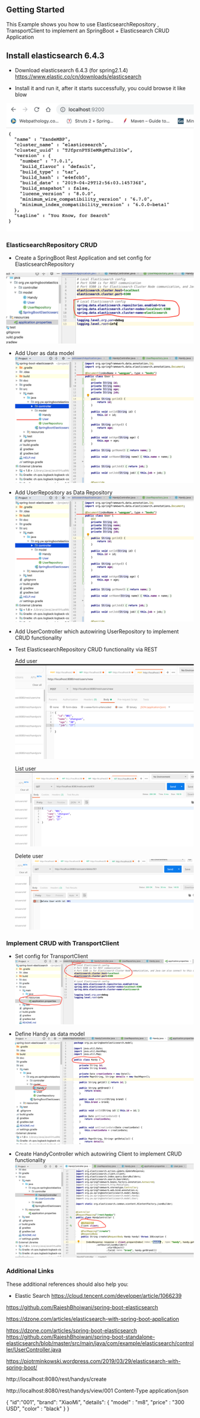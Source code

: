 ## Getting Started

This Example shows you how to use
ElasticsearchRepository , TransportClient to implement an SpringBoot + Elasticsearch CRUD Application


## Install elasticsearch 6.4.3 

- Download elasticsearch  6.4.3 (for spring2.1.4)
https://www.elastic.co/cn/downloads/elasticsearch

- Install it and run it, after it starts successfully, you could browse it like blow

![screenshot1](./doc/Screenshot1.png)

###  ElasticsearchRepository CRUD 
- Create a SpringBoot Rest Application and set config for ElasticsearchRepository 
 
![screenshot2](./doc/Screenshot2.png)

- Add User as data model 
![screenshot3](./doc/Screenshot3.png)

- Add UserRepository as Data Repository
![screenshot4](./doc/Screenshot3.png)

- Add UserController which autowiring UserRepository to implement CRUD functionality 

- Test ElasticsearchRepository CRUD functionality via REST 

  Add user
![screenshot5](./doc/Screenshot5.png)

  List user
![screenshot6](./doc/Screenshot6.png)

  Delete user
![screenshot7](./doc/Screenshot7.png)

### Implement CRUD with TransportClient

- Set config for TransportClient
![screenshot8](./doc/Screenshot8.png)

- Define Handy as data model 
![screenshot9](./doc/Screenshot9.png)

- Create HandyController which autowiring Client to implement CRUD functionality 
![screenshot10](./doc/Screenshot10.png)

### Additional Links
These additional references should also help you:

- Elastic Search 
https://cloud.tencent.com/developer/article/1066239 

https://github.com/RajeshBhojwani/spring-boot-elasticsearch

https://dzone.com/articles/elasticsearch-with-spring-boot-application

https://dzone.com/articles/spring-boot-elasticsearch
https://github.com/RajeshBhojwani/spring-boot-standalone-elasticsearch/blob/master/src/main/java/com/example/elasticsearch/controller/UserController.java

https://piotrminkowski.wordpress.com/2019/03/29/elasticsearch-with-spring-boot/

http://localhost:8080/rest/handys/create

http://localhost:8080/rest/handys/view/001
Content-Type 
application/json

{
  "id":"001",
  "brand": "XiaoMi",
   "details": {
   "model" : "m8",
   "price" : "300 USD",
   "color" : "black"
   }
}